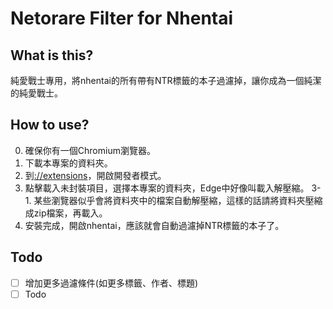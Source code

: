 # Netorare Filter for Nhentai
## What is this?
純愛戰士專用，將nhentai的所有帶有NTR標籤的本子過濾掉，讓你成為一個純潔的純愛戰士。

## How to use?
0. 確保你有一個Chromium瀏覽器。
1. 下載本專案的資料夾。
2. 到[<Browser>://extensions](chrome://extensions/)，開啟開發者模式。
3. 點擊載入未封裝項目，選擇本專案的資料夾，Edge中好像叫載入解壓縮。
3-1. 某些瀏覽器似乎會將資料夾中的檔案自動解壓縮，這樣的話請將資料夾壓縮成zip檔案，再載入。
4. 安裝完成，開啟nhentai，應該就會自動過濾掉NTR標籤的本子了。

## Todo
- [ ] 增加更多過濾條件(如更多標籤、作者、標題)
- [ ] Todo